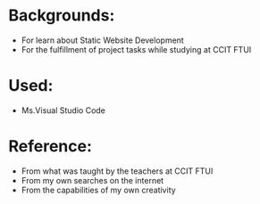 # Backgrounds:
- For learn about Static Website Development
- For the fulfillment of project tasks while studying at CCIT FTUI

# Used:
- Ms.Visual Studio Code

# Reference:
- From what was taught by the teachers at CCIT FTUI
- From my own searches on the internet
- From the capabilities of my own creativity
